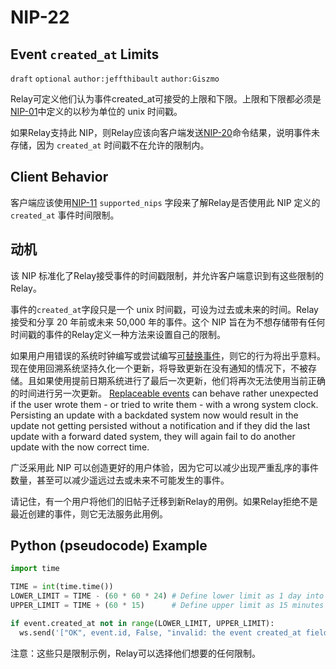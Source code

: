 NIP-22
======

Event `created_at` Limits
---------------------------

`draft` `optional` `author:jeffthibault` `author:Giszmo`

Relay可定义他们认为事件created_at可接受的上限和下限。上限和下限都必须是[NIP-01](01.md)中定义的以秒为单位的 unix 时间戳。

如果Relay支持此 NIP，则Relay应该向客户端发送[NIP-20](20.md)命令结果，说明事件未存储，因为 `created_at` 时间戳不在允许的限制内。

Client Behavior
---------------

客户端应该使用[NIP-11](11.md) `supported_nips` 字段来了解Relay是否使用此 NIP 定义的 `created_at` 事件时间限制。

动机
----------

该 NIP 标准化了Relay接受事件的时间戳限制，并允许客户端意识到有这些限制的Relay。

事件的`created_at`字段只是一个 unix 时间戳，可设为过去或未来的时间。Relay接受和分享 20 年前或未来 50,000 年的事件。这个 NIP 旨在为不想存储带有任何时间戳的事件的Relay定义一种方法来设置自己的限制。

如果用户用错误的系统时钟编写或尝试编写[可替换事件](16.md#replaceable-events)，则它的行为将出乎意料。现在使用回溯系统坚持久化一个更新，将导致更新在没有通知的情况下，不被存储。且如果使用提前日期系统进行了最后一次更新，他们将再次无法使用当前正确的时间进行另一次更新。
[Replaceable events](16.md#replaceable-events) can behave rather unexpected if the user wrote them - or tried to write them - with a wrong system clock. Persisting an update with a backdated system now would result in the update not getting persisted without a notification and if they did the last update with a forward dated system, they will again fail to do another update with the now correct time.

广泛采用此 NIP 可以创造更好的用户体验，因为它可以减少出现严重乱序的事件数量，甚至可以减少遥远过去或未来不可能发生的事件。

请记住，有一个用户将他们的旧帖子迁移到新Relay的用例。如果Relay拒绝不是最近创建的事件，则它无法服务此用例。


Python (pseudocode) Example
---------------------------

```python
import time

TIME = int(time.time())
LOWER_LIMIT = TIME - (60 * 60 * 24) # Define lower limit as 1 day into the past
UPPER_LIMIT = TIME + (60 * 15)      # Define upper limit as 15 minutes into the future

if event.created_at not in range(LOWER_LIMIT, UPPER_LIMIT):
  ws.send('["OK", event.id, False, "invalid: the event created_at field is out of the acceptable range (-24h, +15min) for this relay"]')
```
注意：这些只是限制示例，Relay可以选择他们想要的任何限制。
